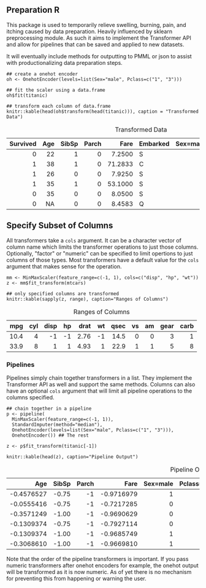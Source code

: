 Preparation R
-------------

This package is used to temporarily relieve swelling, burning, pain, and
itching caused by data preparation. Heavily influenced by sklearn
preprocessing module. As such it aims to implement the Transformer API
and allow for pipelines that can be saved and applied to new datasets.

It will eventually include methods for outputting to PMML or json to
assist with productionalizing data preparation steps.

    ## create a onehot encoder
    oh <- OnehotEncoder(levels=list(Sex="male", Pclass=c("1", "3")))

    ## fit the scaler using a data.frame
    oh$fit(titanic)

    ## transform each column of data.frame 
    knitr::kable(head(oh$transform(head(titanic))), caption = "Transformed Data")

<table>
<caption>Transformed Data</caption>
<thead>
<tr class="header">
<th align="right">Survived</th>
<th align="right">Age</th>
<th align="right">SibSp</th>
<th align="right">Parch</th>
<th align="right">Fare</th>
<th align="left">Embarked</th>
<th align="right">Sex=male</th>
<th align="right">Pclass=1</th>
<th align="right">Pclass=3</th>
</tr>
</thead>
<tbody>
<tr class="odd">
<td align="right">0</td>
<td align="right">22</td>
<td align="right">1</td>
<td align="right">0</td>
<td align="right">7.2500</td>
<td align="left">S</td>
<td align="right">1</td>
<td align="right">0</td>
<td align="right">1</td>
</tr>
<tr class="even">
<td align="right">1</td>
<td align="right">38</td>
<td align="right">1</td>
<td align="right">0</td>
<td align="right">71.2833</td>
<td align="left">C</td>
<td align="right">0</td>
<td align="right">1</td>
<td align="right">0</td>
</tr>
<tr class="odd">
<td align="right">1</td>
<td align="right">26</td>
<td align="right">0</td>
<td align="right">0</td>
<td align="right">7.9250</td>
<td align="left">S</td>
<td align="right">0</td>
<td align="right">0</td>
<td align="right">1</td>
</tr>
<tr class="even">
<td align="right">1</td>
<td align="right">35</td>
<td align="right">1</td>
<td align="right">0</td>
<td align="right">53.1000</td>
<td align="left">S</td>
<td align="right">0</td>
<td align="right">1</td>
<td align="right">0</td>
</tr>
<tr class="odd">
<td align="right">0</td>
<td align="right">35</td>
<td align="right">0</td>
<td align="right">0</td>
<td align="right">8.0500</td>
<td align="left">S</td>
<td align="right">1</td>
<td align="right">0</td>
<td align="right">1</td>
</tr>
<tr class="even">
<td align="right">0</td>
<td align="right">NA</td>
<td align="right">0</td>
<td align="right">0</td>
<td align="right">8.4583</td>
<td align="left">Q</td>
<td align="right">1</td>
<td align="right">0</td>
<td align="right">1</td>
</tr>
</tbody>
</table>

Specify Subset of Columns
-------------------------

All transformers take a `cols` argument. It can be a character vector of
column name which limits the transformer operations to just those
columns. Optionally, "factor" or "numeric" can be specified to limit
opertions to just columns of those types. Most transformers have a
default value for the `cols` argument that makes sense for the
operation.

    mm <- MinMaxScaler(feature_range=c(-1, 1), cols=c("disp", "hp", "wt"))
    z <- mm$fit_transform(mtcars)

    ## only specified columns are transformed
    knitr::kable(sapply(z, range), caption="Ranges of Columns")

<table>
<caption>Ranges of Columns</caption>
<thead>
<tr class="header">
<th align="right">mpg</th>
<th align="right">cyl</th>
<th align="right">disp</th>
<th align="right">hp</th>
<th align="right">drat</th>
<th align="right">wt</th>
<th align="right">qsec</th>
<th align="right">vs</th>
<th align="right">am</th>
<th align="right">gear</th>
<th align="right">carb</th>
</tr>
</thead>
<tbody>
<tr class="odd">
<td align="right">10.4</td>
<td align="right">4</td>
<td align="right">-1</td>
<td align="right">-1</td>
<td align="right">2.76</td>
<td align="right">-1</td>
<td align="right">14.5</td>
<td align="right">0</td>
<td align="right">0</td>
<td align="right">3</td>
<td align="right">1</td>
</tr>
<tr class="even">
<td align="right">33.9</td>
<td align="right">8</td>
<td align="right">1</td>
<td align="right">1</td>
<td align="right">4.93</td>
<td align="right">1</td>
<td align="right">22.9</td>
<td align="right">1</td>
<td align="right">1</td>
<td align="right">5</td>
<td align="right">8</td>
</tr>
</tbody>
</table>

### Pipelines

Pipelines simply chain together transformers in a list. They implement
the Transformer API as well and support the same methods. Columns can
also have an optional `cols` argument that will limit all pipeline
operations to the columns specified.

    ## chain together in a pipeline
    p <- pipeline(
      MinMaxScaler(feature_range=c(-1, 1)),
      StandardImputer(method="median"),
      OnehotEncoder(levels=list(Sex="male", Pclass=c("1", "3"))),
      OnehotEncoder()) ## The rest

    z <- p$fit_transform(titanic[-1])

    knitr::kable(head(z), caption="Pipeline Output")

<table>
<caption>Pipeline Output</caption>
<thead>
<tr class="header">
<th align="right">Age</th>
<th align="right">SibSp</th>
<th align="right">Parch</th>
<th align="right">Fare</th>
<th align="right">Sex=male</th>
<th align="right">Pclass=1</th>
<th align="right">Pclass=3</th>
<th align="right">Embarked=C</th>
<th align="right">Embarked=Q</th>
<th align="right">Embarked=S</th>
</tr>
</thead>
<tbody>
<tr class="odd">
<td align="right">-0.4576527</td>
<td align="right">-0.75</td>
<td align="right">-1</td>
<td align="right">-0.9716979</td>
<td align="right">1</td>
<td align="right">0</td>
<td align="right">1</td>
<td align="right">0</td>
<td align="right">0</td>
<td align="right">1</td>
</tr>
<tr class="even">
<td align="right">-0.0555416</td>
<td align="right">-0.75</td>
<td align="right">-1</td>
<td align="right">-0.7217285</td>
<td align="right">0</td>
<td align="right">1</td>
<td align="right">0</td>
<td align="right">1</td>
<td align="right">0</td>
<td align="right">0</td>
</tr>
<tr class="odd">
<td align="right">-0.3571249</td>
<td align="right">-1.00</td>
<td align="right">-1</td>
<td align="right">-0.9690629</td>
<td align="right">0</td>
<td align="right">0</td>
<td align="right">1</td>
<td align="right">0</td>
<td align="right">0</td>
<td align="right">1</td>
</tr>
<tr class="even">
<td align="right">-0.1309374</td>
<td align="right">-0.75</td>
<td align="right">-1</td>
<td align="right">-0.7927114</td>
<td align="right">0</td>
<td align="right">1</td>
<td align="right">0</td>
<td align="right">0</td>
<td align="right">0</td>
<td align="right">1</td>
</tr>
<tr class="odd">
<td align="right">-0.1309374</td>
<td align="right">-1.00</td>
<td align="right">-1</td>
<td align="right">-0.9685749</td>
<td align="right">1</td>
<td align="right">0</td>
<td align="right">1</td>
<td align="right">0</td>
<td align="right">0</td>
<td align="right">1</td>
</tr>
<tr class="even">
<td align="right">-0.3068610</td>
<td align="right">-1.00</td>
<td align="right">-1</td>
<td align="right">-0.9669810</td>
<td align="right">1</td>
<td align="right">0</td>
<td align="right">1</td>
<td align="right">0</td>
<td align="right">1</td>
<td align="right">0</td>
</tr>
</tbody>
</table>

Note that the order of the pipeline transformers is important. If you
pass numeric transformers after onehot encoders for example, the onehot
output will be transformed as it is now numeric. As of yet there is no
mechanism for preventing this from happening or warning the user.
